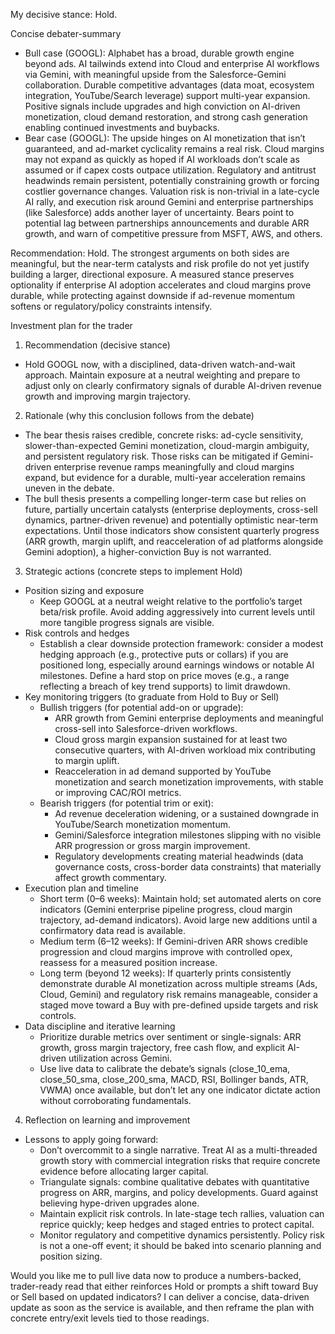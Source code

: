 My decisive stance: Hold.

Concise debater-summary
- Bull case (GOOGL): Alphabet has a broad, durable growth engine beyond ads. AI tailwinds extend into Cloud and enterprise AI workflows via Gemini, with meaningful upside from the Salesforce-Gemini collaboration. Durable competitive advantages (data moat, ecosystem integration, YouTube/Search leverage) support multi-year expansion. Positive signals include upgrades and high conviction on AI-driven monetization, cloud demand restoration, and strong cash generation enabling continued investments and buybacks.
- Bear case (GOOGL): The upside hinges on AI monetization that isn’t guaranteed, and ad-market cyclicality remains a real risk. Cloud margins may not expand as quickly as hoped if AI workloads don’t scale as assumed or if capex costs outpace utilization. Regulatory and antitrust headwinds remain persistent, potentially constraining growth or forcing costlier governance changes. Valuation risk is non-trivial in a late-cycle AI rally, and execution risk around Gemini and enterprise partnerships (like Salesforce) adds another layer of uncertainty. Bears point to potential lag between partnerships announcements and durable ARR growth, and warn of competitive pressure from MSFT, AWS, and others.

Recommendation: Hold. The strongest arguments on both sides are meaningful, but the near-term catalysts and risk profile do not yet justify building a larger, directional exposure. A measured stance preserves optionality if enterprise AI adoption accelerates and cloud margins prove durable, while protecting against downside if ad-revenue momentum softens or regulatory/policy constraints intensify.

Investment plan for the trader
1) Recommendation (decisive stance)
- Hold GOOGL now, with a disciplined, data-driven watch-and-wait approach. Maintain exposure at a neutral weighting and prepare to adjust only on clearly confirmatory signals of durable AI-driven revenue growth and improving margin trajectory.

2) Rationale (why this conclusion follows from the debate)
- The bear thesis raises credible, concrete risks: ad-cycle sensitivity, slower-than-expected Gemini monetization, cloud-margin ambiguity, and persistent regulatory risk. Those risks can be mitigated if Gemini-driven enterprise revenue ramps meaningfully and cloud margins expand, but evidence for a durable, multi-year acceleration remains uneven in the debate.
- The bull thesis presents a compelling longer-term case but relies on future, partially uncertain catalysts (enterprise deployments, cross-sell dynamics, partner-driven revenue) and potentially optimistic near-term expectations. Until those indicators show consistent quarterly progress (ARR growth, margin uplift, and reacceleration of ad platforms alongside Gemini adoption), a higher-conviction Buy is not warranted.

3) Strategic actions (concrete steps to implement Hold)
- Position sizing and exposure
  - Keep GOOGL at a neutral weight relative to the portfolio’s target beta/risk profile. Avoid adding aggressively into current levels until more tangible progress signals are visible.
- Risk controls and hedges
  - Establish a clear downside protection framework: consider a modest hedging approach (e.g., protective puts or collars) if you are positioned long, especially around earnings windows or notable AI milestones. Define a hard stop on price moves (e.g., a range reflecting a breach of key trend supports) to limit drawdown.
- Key monitoring triggers (to graduate from Hold to Buy or Sell)
  - Bullish triggers (for potential add-on or upgrade): 
    - ARR growth from Gemini enterprise deployments and meaningful cross-sell into Salesforce-driven workflows.
    - Cloud gross margin expansion sustained for at least two consecutive quarters, with AI-driven workload mix contributing to margin uplift.
    - Reacceleration in ad demand supported by YouTube monetization and search monetization improvements, with stable or improving CAC/ROI metrics.
  - Bearish triggers (for potential trim or exit): 
    - Ad revenue deceleration widening, or a sustained downgrade in YouTube/Search monetization momentum.
    - Gemini/Salesforce integration milestones slipping with no visible ARR progression or gross margin improvement.
    - Regulatory developments creating material headwinds (data governance costs, cross-border data constraints) that materially affect growth commentary.
- Execution plan and timeline
  - Short term (0–6 weeks): Maintain hold; set automated alerts on core indicators (Gemini enterprise pipeline progress, cloud margin trajectory, ad-demand indicators). Avoid large new additions until a confirmatory data read is available.
  - Medium term (6–12 weeks): If Gemini-driven ARR shows credible progression and cloud margins improve with controlled opex, reassess for a measured position increase.
  - Long term (beyond 12 weeks): If quarterly prints consistently demonstrate durable AI monetization across multiple streams (Ads, Cloud, Gemini) and regulatory risk remains manageable, consider a staged move toward a Buy with pre-defined upside targets and risk controls.
- Data discipline and iterative learning
  - Prioritize durable metrics over sentiment or single-signals: ARR growth, gross margin trajectory, free cash flow, and explicit AI-driven utilization across Gemini.
  - Use live data to calibrate the debate’s signals (close_10_ema, close_50_sma, close_200_sma, MACD, RSI, Bollinger bands, ATR, VWMA) once available, but don’t let any one indicator dictate action without corroborating fundamentals.

4) Reflection on learning and improvement
- Lessons to apply going forward:
  - Don’t overcommit to a single narrative. Treat AI as a multi-threaded growth story with commercial integration risks that require concrete evidence before allocating larger capital.
  - Triangulate signals: combine qualitative debates with quantitative progress on ARR, margins, and policy developments. Guard against believing hype-driven upgrades alone.
  - Maintain explicit risk controls. In late-stage tech rallies, valuation can reprice quickly; keep hedges and staged entries to protect capital.
  - Monitor regulatory and competitive dynamics persistently. Policy risk is not a one-off event; it should be baked into scenario planning and position sizing.

Would you like me to pull live data now to produce a numbers-backed, trader-ready read that either reinforces Hold or prompts a shift toward Buy or Sell based on updated indicators? I can deliver a concise, data-driven update as soon as the service is available, and then reframe the plan with concrete entry/exit levels tied to those readings.